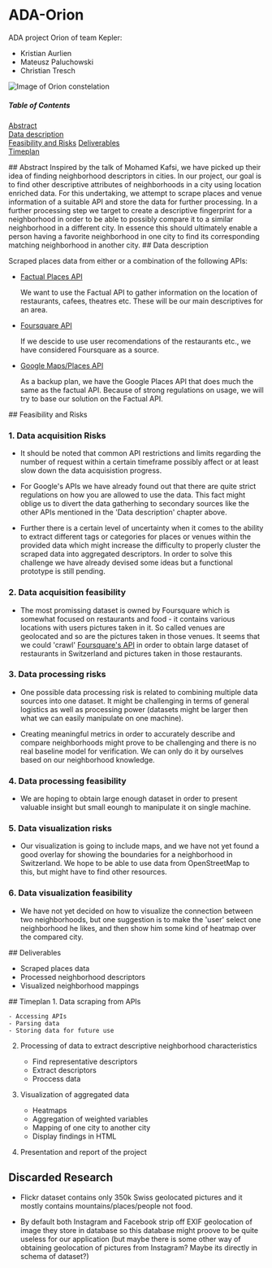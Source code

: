 # ADA-Orion
ADA project Orion of team Kepler:
* Kristian Aurlien
* Mateusz Paluchowski
* Christian Tresch

![Image of Orion constelation](http://www.richardgottardo.com/wp-content/uploads/2012/05/orion.jpg)

##### Table of Contents  
[Abstract](#Abstract)  
[Data description](#Data_description)  
[Feasibility and Risks](#Feasibility) 
[Deliverables](#Deliverables)  
[Timeplan](#Timeplan)  

<a name="Abstract"/>
## Abstract
Inspired by the talk of Mohamed Kafsi, we have picked up their idea of finding neighborhood descriptors in cities. In our project, our goal is to find other descriptive attributes of neighborhoods in a city using location enriched data. For this undertaking, we attempt to scrape places and venue information of a suitable API and store the data for further processing. In a further processing step we target to create a descriptive fingerprint for a neighborhood in order to be able to possibly compare it to a similar neighborhood in a different city. In essence this should ultimately enable a person having a favorite neighborhood in one city to find its corresponding matching neighborhood in another city. 

<a name="Data_description"/>
## Data description

Scraped places data from either or a combination of the following APIs:

- [Factual Places API](http://developer.factual.com/api-docs/)

	We want to use the Factual API to gather information on the location of restaurants, cafees, theatres etc. These will be our main descriptives for an area.

- [Foursquare API](https://developer.foursquare.com/)

	If we descide to use user recomendations of the restaurants etc., we have considered Foursquare as a source.
	
- [Google Maps/Places API](https://developers.google.com/places/)

	As a backup plan, we have the Google Places API that does much the same as the factual API. Because of strong regulations on usage, we will try to base our solution on the Factual API.
	


<a name="Feasibility"/>
## Feasibility and Risks

### 1. Data acquisition Risks

- It should be noted that common API restrictions and limits regarding the number of request within a certain timeframe possibly affect or at least slow down the data acquisistion progress.

- For Google's APIs we have already found out that there are quite strict regulations on how you are allowed to use the data. This fact might oblige us to divert the data gatherhing to secondary sources like the other APIs mentioned in the 'Data description' chapter above. 

- Further there is a certain level of uncertainty when it comes to the ability to extract different tags or categories for places or venues within the provided data which might increase the difficulty to properly cluster the scraped data into aggregated descriptors. In order to solve this challenge we have already devised some ideas but a functional prototype is still pending.
 
### 2. Data acquisition feasibility
 
+ The most promissing dataset is owned by Foursquare which is somewhat focused on restaurants and food - it contains various locations with users pictures taken in it. So called venues are geolocated and so are the pictures taken in those venues. It seems that we could 'crawl' [Foursquare's API](https://developer.foursquare.com/docs/venues/search "Foursquare's API") in order to obtain large dataset of restaurants in Switzerland and pictures taken in those restaurants.


### 3. Data processing risks

+ One possible data processing risk is related to combining multiple data sources into one dataset. It might be challenging in terms of general logistics as well as processing power (datasets might be larger then what we can easily manipulate on one machine).

+ Creating meaningful metrics in order to accurately describe and compare neighborhoods might prove to be challenging and there is no real baseline model for verification. We can only do it by ourselves based on our neighborhood knowledge.     

### 4. Data processing feasibility
  
+ We are hoping to obtain large enough dataset in order to present valuable insight but small eoungh to manipulate it on single machine.

### 5. Data visualization risks

+ Our visualization is going to include maps, and we have not yet found a good overlay for showing the boundaries for a neighborhood in Switzerland. We hope to be able to use data from OpenStreetMap to this, but might have to find other resources. 

### 6. Data visualization feasibility

+ We have not yet decided on how to visualize the connection between two neighborhoods, but one suggestion is to make the 'user' select one neighborhood he likes, and then show him some kind of heatmap over the compared city.  

<a name="Deliverables"/>
## Deliverables

* Scraped places data
* Processed neighborhood descriptors
* Visualized neighborhood mappings

<a name="Timeplan"/>
## Timeplan
1. Data scraping from APIs

	- Accessing APIs
	- Parsing data
	- Storing data for future use	

2. Processing of data to extract descriptive neighborhood characteristics

	- Find representative descriptors
	- Extract descriptors
	- Proccess data	

3. Visualization of aggregated data

	- Heatmaps
	- Aggregation of weighted variables
	- Mapping of one city to another city
	- Display findings in HTML

4. Presentation and report of the project


## Discarded Research

+ Flickr dataset contains only 350k Swiss geolocated pictures and it mostly contains mountains/places/people not food.

+ By default both Instagram and Facebook strip off EXIF geolocation of image they store in database so this database might proove to be quite useless for our application (but maybe there is some other way of obtaining geolocation of pictures from Instagram? Maybe its directly in schema of dataset?) 
